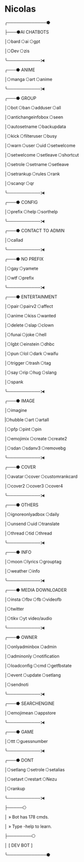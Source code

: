 # Nicolas
╭─────────────⭓

├───⭓AI CHATBOTS

│⭔bard ⭔ai ⭔gpt 

│⭔Dev ⭔zis

╰───────────⧕

╭───⭓ ANIME

│⭔manga ⭔art ⭔anime

╰───────────⧕

╭───⭓ GROUP

│⭔bot ⭔ban ⭔adduser ⭔all 

│⭔antichangeinfobox ⭔seen

│⭔autosetname ⭔backupdata 

│⭔kick ⭔filteruser ⭔busy

│⭔warn ⭔user ⭔uid ⭔setwelcome

│⭔setwelcome ⭔setleave ⭔shortcut

│⭔setrole ⭔setname ⭔setleave

│⭔setrankup ⭔rules ⭔rank

│⭔scanqr ⭔qr

╰───────────⧕

╭───⭓ CONFIG

│⭔prefix ⭔help ⭔sorthelp

╰───────────⧕

╭───⭓ CONTACT TO ADMIN

│⭔callad 

╰───────────⧕

╭───⭓ NO PREFIX

│⭔gay ⭔yamete

│⭔wtf ⭔prefix

╰───────────⧕

╭───⭓ ENTERTAINMENT

│⭔pair ⭔pairv2 ⭔affect 

│⭔anime ⭔kiss ⭔wanted

│⭔delete ⭔slap ⭔clown 

│⭔funai ⭔joke ⭔hell

│⭔lgbt ⭔einstein ⭔dhbc

│⭔pun ⭔lol ⭔dark ⭔waifu

│⭔trigger ⭔trash ⭔tag

│⭔say ⭔rip ⭔hug ⭔slang

│⭔spank 

╰───────────⧕

╭───⭓ IMAGE

│⭔imagine

|⭔hubble ⭔art ⭔artall 

│⭔pfp ⭔pint ⭔pin

│⭔emojimix ⭔create ⭔create2

│⭔sdan ⭔sdanv3 ⭔removebg

╰───────────⧕

╭───⭓ COVER

│⭔avatar ⭔cover ⭔customrankcard

│⭔cover2 ⭔cover3 ⭔cover4

╰───────────⧕

╭───⭓ OTHERS

│⭔ignoreonlyadbox ⭔daily

│⭔unsend ⭔uid ⭔translate

│⭔thread ⭔tid ⭔thread

╰───────────⧕

╭───⭓ INFO

│⭔moon ⭔lyrics ⭔grouptag

│⭔weather ⭔info

╰───────────⧕

╭───⭓ MEDIA DOWNLOADER

│⭔insta ⭔fbv ⭔fb ⭔videofb

│⭔twitter

│⭔tikv ⭔yt video/audio

╰───────────⧕

╭───⭓ OWNER

│⭔onlyadminbox ⭔admin

│⭔adminonly ⭔notification

│⭔loadconfig ⭔cmd ⭔getfbstate

│⭔event ⭔update ⭔setlang

│⭔sendnoti

╰───────────⧕

╭───⭓ SEARCHENGINE

│⭔emojimean ⭔appstore

╰───────────⧕

╭───⭓ GAME

│⭔ttt ⭔guessnumber 

╰───────────⧕

╭───⭓ DONT

│⭔setlang ⭔setrole ⭔setalias

│⭔setavt ⭔restart ⭔Nezu

│⭔rankup

╰───────────⧕

├─────⭔

│ » Bot has 178 cmds.

│ » Type -help <cmd> to learn.

├────────⭔

│ [ DEV BOT ]

╰─────────────⭓
